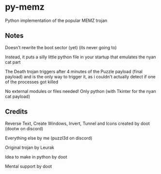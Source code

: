 # py-memz
Python implementation of the popular MEMZ trojan

## Notes
Doesn't rewrite the boot sector (yet) (its never going to)

Instead, it puts a silly little python file in your startup that emulates the nyan cat part

The Death trojan triggers after 4 minutes of the Puzzle payload (final payload) and is the only way to trigger it, as i couldn't actually detect if one of the processes got killed

No external modules or files needed! Only python (with Tkinter for the nyan cat payload)

## Credits
Reverse Text, Create Windows, Invert, Tunnel and Icons created by doot (dootw on discord)

Everything else by me (puzzl3d on discord)

Original trojan by Leurak

Idea to make in python by doot

Mental support by doot
